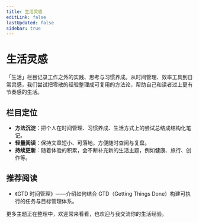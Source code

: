 ```yaml
---
title: 生活灵感
editLink: false
lastUpdated: false
sidebar: true
---
```


# 生活灵感

「生活」栏目记录工作之外的实践、思考与习惯养成。从时间管理、效率工具到日常灵感，我们尝试把零散的经验整理成可复用的方法论，帮助自己和读者过上更有节奏感的生活。

## 栏目定位

- **方法沉淀**：把个人在时间管理、习惯养成、生活方式上的尝试总结成结构化笔记。
- **轻量阅读**：保持文章短小、可落地，方便随时查阅与复盘。
- **持续更新**：随着体验的积累，会不断补充新的生活主题，例如健康、旅行、创作等。

## 推荐阅读

- 《GTD 时间管理》——介绍如何结合 GTD（Getting Things Done）构建可执行的任务与目标管理体系。

更多主题正在整理中，欢迎常来看看，也欢迎与我交流你的生活经验。

